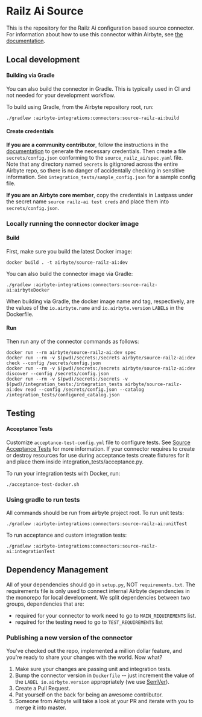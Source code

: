 # Railz Ai Source

This is the repository for the Railz Ai configuration based source connector.
For information about how to use this connector within Airbyte, see [the documentation](https://docs.airbyte.com/integrations/sources/railz-ai).

## Local development

#### Building via Gradle
You can also build the connector in Gradle. This is typically used in CI and not needed for your development workflow.

To build using Gradle, from the Airbyte repository root, run:
```
./gradlew :airbyte-integrations:connectors:source-railz-ai:build
```

#### Create credentials
**If you are a community contributor**, follow the instructions in the [documentation](https://docs.airbyte.com/integrations/sources/railz-ai)
to generate the necessary credentials. Then create a file `secrets/config.json` conforming to the `source_railz_ai/spec.yaml` file.
Note that any directory named `secrets` is gitignored across the entire Airbyte repo, so there is no danger of accidentally checking in sensitive information.
See `integration_tests/sample_config.json` for a sample config file.

**If you are an Airbyte core member**, copy the credentials in Lastpass under the secret name `source railz-ai test creds`
and place them into `secrets/config.json`.

### Locally running the connector docker image

#### Build
First, make sure you build the latest Docker image:
```
docker build . -t airbyte/source-railz-ai:dev
```

You can also build the connector image via Gradle:
```
./gradlew :airbyte-integrations:connectors:source-railz-ai:airbyteDocker
```
When building via Gradle, the docker image name and tag, respectively, are the values of the `io.airbyte.name` and `io.airbyte.version` `LABEL`s in
the Dockerfile.

#### Run
Then run any of the connector commands as follows:
```
docker run --rm airbyte/source-railz-ai:dev spec
docker run --rm -v $(pwd)/secrets:/secrets airbyte/source-railz-ai:dev check --config /secrets/config.json
docker run --rm -v $(pwd)/secrets:/secrets airbyte/source-railz-ai:dev discover --config /secrets/config.json
docker run --rm -v $(pwd)/secrets:/secrets -v $(pwd)/integration_tests:/integration_tests airbyte/source-railz-ai:dev read --config /secrets/config.json --catalog /integration_tests/configured_catalog.json
```
## Testing

#### Acceptance Tests
Customize `acceptance-test-config.yml` file to configure tests. See [Source Acceptance Tests](https://docs.airbyte.com/connector-development/testing-connectors/source-acceptance-tests-reference) for more information.
If your connector requires to create or destroy resources for use during acceptance tests create fixtures for it and place them inside integration_tests/acceptance.py.

To run your integration tests with Docker, run:
```
./acceptance-test-docker.sh
```

### Using gradle to run tests
All commands should be run from airbyte project root.
To run unit tests:
```
./gradlew :airbyte-integrations:connectors:source-railz-ai:unitTest
```
To run acceptance and custom integration tests:
```
./gradlew :airbyte-integrations:connectors:source-railz-ai:integrationTest
```

## Dependency Management
All of your dependencies should go in `setup.py`, NOT `requirements.txt`. The requirements file is only used to connect internal Airbyte dependencies in the monorepo for local development.
We split dependencies between two groups, dependencies that are:
* required for your connector to work need to go to `MAIN_REQUIREMENTS` list.
* required for the testing need to go to `TEST_REQUIREMENTS` list

### Publishing a new version of the connector
You've checked out the repo, implemented a million dollar feature, and you're ready to share your changes with the world. Now what?
1. Make sure your changes are passing unit and integration tests.
1. Bump the connector version in `Dockerfile` -- just increment the value of the `LABEL io.airbyte.version` appropriately (we use [SemVer](https://semver.org/)).
1. Create a Pull Request.
1. Pat yourself on the back for being an awesome contributor.
1. Someone from Airbyte will take a look at your PR and iterate with you to merge it into master.
